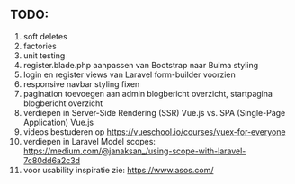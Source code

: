 ## TODO:

1. soft deletes
2. factories
3. unit testing
4. register.blade.php aanpassen van Bootstrap naar Bulma styling
5. login en register views van Laravel form-builder voorzien
6. responsive navbar styling fixen
7. pagination toevoegen aan admin blogbericht overzicht, startpagina blogbericht overzicht
8. verdiepen in Server-Side Rendering (SSR) Vue.js vs. SPA (Single-Page Application) Vue.js
9. videos bestuderen op https://vueschool.io/courses/vuex-for-everyone
10. verdiepen in Laravel Model scopes: https://medium.com/@janaksan_/using-scope-with-laravel-7c80dd6a2c3d
11. voor usability inspiratie zie: https://www.asos.com/
